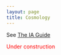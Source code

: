 ```yaml
---
layout: page
title: Cosmology
---
```


See [The IA Guide](https://arxiv.org/abs/2309.08605)

<p style="color:red">Under construction</p>
